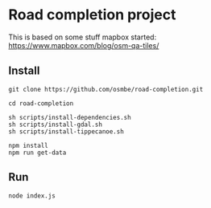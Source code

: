 # Road completion project

This is based on some stuff mapbox started: <https://www.mapbox.com/blog/osm-qa-tiles/>

## Install

```
git clone https://github.com/osmbe/road-completion.git

cd road-completion

sh scripts/install-dependencies.sh
sh scripts/install-gdal.sh
sh scripts/install-tippecanoe.sh

npm install
npm run get-data
```

## Run

```
node index.js
```